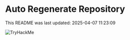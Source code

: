 # Auto Regenerate Repository

This README was last updated: 2025-04-07 11:23:09

 ![TryHackMe](https://tryhackme.com/badge/533634)